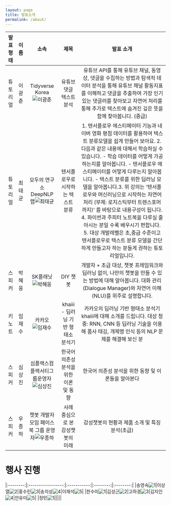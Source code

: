 ```yaml
---
layout: page
title: 발표소개
permalink: /about/
---
```




|발표형태|이름|소속|제목|발표 소개|
|:--------:|:-----------------:|:-----------:|:--------:|:--------:|
|튜토리얼|이광춘|Tidyverse Korea![이광춘](./pic/lkc2.png)|유튜브 댓글 텍스트 분석|유튜브 API를 통해 유튜브 채널, 동영상, 댓글을 수집하는 방법과 탐색적 데이터 분석을 통해 유튜브 채널 활동지표를 이해하고 댓글을 추출하여 가장 인기있는 댓글러를 찾아보고 자연어 처리를 통해 추가로 텍스트에 숨겨진 깊은 뜻을 함께 찾아봅니다. (중급)|  
|튜토리얼|최태균|모두의 연구소 DeepNLP랩![최태균](./pic/ctk2.png)| 텐서플로우로 시작하는 텍스트 분류|1. 텐서플로우 에스티메이터 기능과 네이버 영화 평점 데이터를 활용하여 텍스트 분류모델을 쉽게 만들어 보아요. 2. 다음과 같은 내용에 대해서 학습하실 수 있습니다. - 학습 데이터를 어떻게 가공하는지를 알아봅니다. - 텐서플로우 에스티메이터를 어떻게 다루는지 알아봅니다. - 텍스트 분류를 위한 딥러닝 모델을 알아봅니다.3. 위 강의는 '텐서플로우와 머신러닝으로 시작하는 자연어처리 (부제: 로지스틱부터 트렌스포머까지)' 를 바탕으로 내용구성이 됩니다. 4. 파이썬과 주피터 노트북을 다루실 줄 아시는 분일 수록 배우시기 편합니다. 5. 대상 개발레벨은 초,중급 수준이고 텐서플로우로 텍스트 분류 모델을  간단하게 만들고자 하는 분들게 권하는 튜토리얼입니다.|    
|스피커|박혜웅|SK플래닛![박혜웅](./pic/phu2.png)|DIY 챗봇|개발자 + 초급 대상, 챗봇 프레임워크와 딥러닝  없이, 나만의 챗봇을 만들 수 있는 방법에 대해 알아봅니다. 대화 관리(Dialogue Manager)와 자연어 이해(NLU)를 위주로 설명합니다.|
|키노트|임재수|카카오![임재수](./pic/ljs2.png)|khaiii - 딥러닝 기반 형태소 분석기|카카오의 딥러닝 기반 형태소 분석기 khaiii에 대해 소개를 드립니다. 대상 청중: RNN, CNN 등 딥러닝 기술을 이용해 품사 태깅, 개체명 인식 등의 NLP 문제를 해결해 보신 분|
|스피커|심상진|심플랙스컴플랙서티그룹운영자![심상진](./pic/simsangjin.png)|한국어 의존성 분석을 위한 이론 및 동향|한국어 의존성 분석을 위한 동향 및 이론들을 알아본다| 
|스피커|우종하|챗봇 개발자 모임 페이스북 그룹 운영자![우종하](./pic/ujongha.jpg)|사례 중심으로 본 감성챗봇의 미래|감성챗봇의 현황과 제품 소개 및 특징 분석(초급)|


# 행사 진행



|:--------:|:-----------------:|:-----------:|:--------:|:--------:|
|송영숙![1](./pic/song.jpg)|이상열![2](./pic/sang.jpg)|홍수린![3](./pic/sulin.jpg)|송치성![4](./pic/chisung.jpg)|이재석![5](./pic/jesouk.jpg)|
|한수미![1](./pic/sumi.jpg)|김성근![2](./pic/sungkun.png)|고하경![3](./pic/kohakyong.jpg)|김지인![4](./pic/kim.jpg)|안유미![5](./pic/anumi.jpg)|
|정민![1](./pic/jungmin.jpg)|||||







